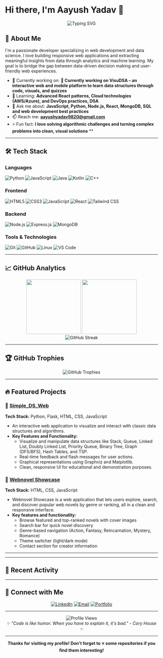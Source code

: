# Hi there, I'm Aayush Yadav 👋

<div align="center">
  <img src="https://readme-typing-svg.herokuapp.com?font=Fira+Code&pause=1000&color=2E9EF7&center=true&vCenter=true&width=435&lines=Web+Developer;Problem+Solver;Tech+Enthusiast;Always+Learning" alt="Typing SVG" />
</div>

## 🚀 About Me

I'm a passionate developer specializing in web development and data science. I love building responsive web applications and extracting meaningful insights from data through analytics and machine learning. My goal is to bridge the gap between data-driven decision making and user-friendly web experiences.

- 🔭 Currently working on: **🔭 Currently working on **VisuDSA** – an interactive web and mobile platform to learn data structures through code, visuals, and quizzes**
- 🌱 Learning: **Advanced React patterns, Cloud technologies (AWS/Azure), and DevOps practices, DSA**
- 💬 Ask me about: **JavaScript, Python, Node.js, React, MongoDB, SQL and web development best practices**
- 📫 Reach me: **aayushyadav9820@gmail.com**
- ⚡ Fun fact: **I love solving algorithmic challenges and turning complex problems into clean, visual solutions**
**

---

## 🛠️ Tech Stack

### Languages
![Python](https://img.shields.io/badge/-Python-3776AB?style=flat-square&logo=python&logoColor=white)
![JavaScript](https://img.shields.io/badge/-JavaScript-F7DF1E?style=flat-square&logo=javascript&logoColor=black)
![Java](https://img.shields.io/badge/-Java-007396?style=flat-square&logo=java&logoColor=white)
![Kotlin](https://img.shields.io/badge/-Kotlin-7F52FF?style=flat-square&logo=kotlin&logoColor=white)
![C++](https://img.shields.io/badge/-C++-00599C?style=flat-square&logo=c%2b%2b&logoColor=white)

### Frontend
![HTML5](https://img.shields.io/badge/-HTML5-E34F26?style=flat-square&logo=html5&logoColor=white)
![CSS3](https://img.shields.io/badge/-CSS3-1572B6?style=flat-square&logo=css3&logoColor=white)
![JavaScript](https://img.shields.io/badge/-JavaScript-F7DF1E?style=flat-square&logo=javascript&logoColor=black)
![React](https://img.shields.io/badge/-React-61DAFB?style=flat-square&logo=react&logoColor=black)
![Tailwind CSS](https://img.shields.io/badge/-Tailwind%20CSS-38B2AC?style=flat-square&logo=tailwind-css&logoColor=white)

### Backend
![Node.js](https://img.shields.io/badge/-Node.js-339933?style=flat-square&logo=node.js&logoColor=white)
![Express.js](https://img.shields.io/badge/-Express.js-000000?style=flat-square&logo=express&logoColor=white)
![MongoDB](https://img.shields.io/badge/-MongoDB-47A248?style=flat-square&logo=mongodb&logoColor=white)

### Tools & Technologies
![Git](https://img.shields.io/badge/-Git-F05032?style=flat-square&logo=git&logoColor=white)
![GitHub](https://img.shields.io/badge/-GitHub-181717?style=flat-square&logo=github&logoColor=white)
![Linux](https://img.shields.io/badge/-Linux-FCC624?style=flat-square&logo=linux&logoColor=black)
![VS Code](https://img.shields.io/badge/-VS%20Code-007ACC?style=flat-square&logo=visual-studio-code&logoColor=white)

---

## 📈 GitHub Analytics

<div align="center">
  <img height="180em" src="https://github-readme-stats.vercel.app/api?username=Aayush-Yadav-34&show_icons=true&theme=tokyonight&include_all_commits=true&count_private=true"/>
  <img height="180em" src="https://github-readme-stats.vercel.app/api/top-langs/?username=Aayush-Yadav-34&layout=compact&theme=tokyonight"/>
</div>

<div align="center">
  <img src="https://github-readme-streak-stats.herokuapp.com/?user=Aayush-Yadav-34&theme=tokyonight" alt="GitHub Streak"/>
</div>

---

## 🏆 GitHub Trophies

<div align="center">
  <img src="https://github-profile-trophy.vercel.app/?username=Aayush-Yadav-34&theme=tokyonight&row=1&column=6" alt="GitHub Trophies"/>
</div>

---

## 🔥 Featured Projects

### 🌟 [Simple_DS_Web](https://github.com/Aayush-Yadav-34/Simple_DS-Web)
**Tech Stack:** Python, Flask, HTML, CSS, JavaScript  
- An interactive web application to visualize and interact with classic data structures and algorithms.
- **Key Features and Functionality:**
  - Visualize and manipulate data structures like Stack, Queue, Linked List, Doubly Linked List, Priority Queue, Binary Tree, Graph (DFS/BFS), Hash Tables, and TSP.
  - Real-time feedback and flash messages for user actions.
  - Graphical representations using Graphviz and Matplotlib.
  - Clean, responsive UI for educational and demonstration purposes.

### 🌟 [Webnovel Showcase](https://github.com/Aayush-Yadav-34/Simple-Webnovel-Website)
**Tech Stack:** HTML, CSS, JavaScript 
- Webnovel Showcase is a web application that lets users explore, search, and discover popular web novels by genre or ranking, all in a clean and responsive interface.
- **Key features and functionality:**
  - Browse featured and top-ranked novels with cover images
  - Search bar for quick novel discovery
  - Genre-based navigation (Action, Fantasy, Reincarnation, Mystery, Romance)
  - Theme switcher (light/dark mode)
  - Contact section for creator information

---

<!--## 📊 Weekly Development Breakdown-->

<!--START_SECTION:waka-->
<!--END_SECTION:waka-->

---

## 🌟 Recent Activity

<!--START_SECTION:activity-->
<!--END_SECTION:activity-->

---

## 🔗 Connect with Me

<div align="center">
  
[![LinkedIn](https://img.shields.io/badge/-LinkedIn-0077B5?style=for-the-badge&logo=linkedin&logoColor=white)](https://www.linkedin.com/in/aayush-yadav-2a92592a7/)
[![Email](https://img.shields.io/badge/-Email-D14836?style=for-the-badge&logo=gmail&logoColor=white)](mailto:aayushyadav9820@gmail.com)
[![Portfolio](https://img.shields.io/badge/-Portfolio-000000?style=for-the-badge&logo=vercel&logoColor=white)]()

</div>

---

<div align="center">
  <img src="https://komarev.com/ghpvc/?username=Aayush-Yadav-34&color=blueviolet&style=flat-square&label=Profile+Views" alt="Profile Views"/>
</div>

<div align="center">
  <i>✨ "Code is like humor. When you have to explain it, it's bad." - Cory House ✨</i>
</div>

---

<div align="center">
  <b>Thanks for visiting my profile! Don't forget to ⭐️ some repositories if you find them interesting!</b>
</div>
